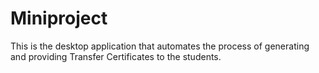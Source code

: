 # Miniproject
This is the desktop application that automates the process of generating and providing Transfer Certificates to the students. 
